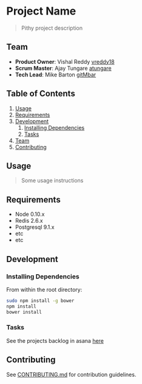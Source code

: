 # Project Name

> Pithy project description

## Team

  - __Product Owner__: Vishal Reddy [vreddy18](http://www.github.com/vreddy18)
  - __Scrum Master__: Ajay Tungare [atungare](http://www.github.com/atungare)
  - __Tech Lead__: Mike Barton [gitMbar](http://www.github.com/gitMbar)

## Table of Contents

1. [Usage](#Usage)
1. [Requirements](#requirements)
1. [Development](#development)
    1. [Installing Dependencies](#installing-dependencies)
    1. [Tasks](#tasks)
1. [Team](#team)
1. [Contributing](#contributing)

## Usage

> Some usage instructions

## Requirements

- Node 0.10.x
- Redis 2.6.x
- Postgresql 9.1.x
- etc
- etc

## Development

### Installing Dependencies

From within the root directory:

```sh
sudo npm install -g bower
npm install
bower install
```

### Tasks

See the projects backlog in asana [here](https://app.asana.com/0/15156300230188/15156300230188)


## Contributing

See [CONTRIBUTING.md](CONTRIBUTING.md) for contribution guidelines.
